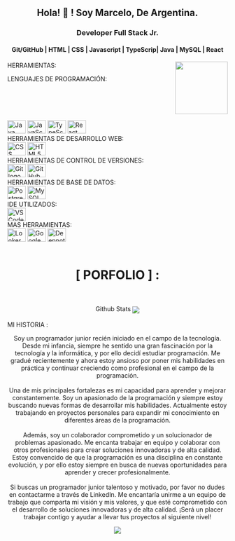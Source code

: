<h2 align="center">Hola! 👋 ! Soy Marcelo, De Argentina.</h2>
<h3 align="center"> Developer Full Stack Jr.</h3> 
<h4 align="center"> Git/GitHub | HTML | CSS | Javascript | TypeScrip| Java | MySQL | React </h4>

<img align="right" height="120" src="https://i.gifer.com/AjA6.gif"  />

HERRAMIENTAS:


LENGUAJES DE PROGRAMACIÓN:
<br clear="both">
<div align="left">
  <a href="https://www.java.com/"><img src="https://cdn.jsdelivr.net/gh/devicons/devicon/icons/java/java-original.svg" height="30" width="42" alt="Java logo" /></a>
  <a href="https://developer.mozilla.org/en-US/docs/Web/JavaScript"><img src="https://cdn.jsdelivr.net/gh/devicons/devicon/icons/javascript/javascript-original.svg" height="30" width="42" alt="JavaScript logo" /></a>
  <a href="https://www.typescriptlang.org/"><img src="https://cdn.jsdelivr.net/gh/devicons/devicon/icons/typescript/typescript-original.svg" height="30" width="42" alt="TypeScript logo" /></a>
  <a href="https://reactjs.org/"><img src="https://upload.wikimedia.org/wikipedia/commons/thumb/a/a7/React-icon.svg/539px-React-icon.svg.png" height="30" width="42" alt="React logo" /></a>
</div>
HERRAMIENTAS DE DESARROLLO WEB:
<br clear="both">
<div align="left">
  <a href="https://developer.mozilla.org/en-US/docs/Web/CSS"><img src="https://cdn.jsdelivr.net/gh/devicons/devicon/icons/css3/css3-original.svg" height="30" width="42" alt="CSS logo" /></a>
  <a href="https://developer.mozilla.org/en-US/docs/Web/HTML"><img src="https://cdn.jsdelivr.net/gh/devicons/devicon/icons/html5/html5-original.svg" height="30" width="42" alt="HTML5 logo" /></a>
</div>
HERRAMIENTAS DE CONTROL DE VERSIONES:
<br clear="both">
<div align="left">
  <a href="https://git-scm.com/"><img src="https://cdn.jsdelivr.net/gh/devicons/devicon/icons/git/git-original.svg" height="30" width="42" alt="Git logo" /></a>
  <a href="https://github.com/"><img src="https://cdn.jsdelivr.net/gh/devicons/devicon/icons/github/github-original.svg" height="30" width="42" alt="GitHub logo" /></a>
</div>
HERRAMIENTAS DE BASE DE DATOS:
<br clear="both">
<div align="left">
  <a href="https://www.postgresql.org/"><img src="https://cdn.jsdelivr.net/gh/devicons/devicon/icons/postgresql/postgresql-original.svg" height="30" width="42" alt="PostgreSQL logo" /></a>
  <a href="https://www.mysql.com/"><img src="https://cdn.jsdelivr.net/gh/devicons/devicon/icons/mysql/mysql-original.svg" height="30" width="42" alt="MySQL logo" /></a>
</div>
IDE UTILIZADOS:
<br clear="both">
<div align="left">
  <a href="https://code.visualstudio.com/"><img src="https://cdn.jsdelivr.net/gh/devicons/devicon/icons/vscode/vscode-original.svg" height="30" width="42" alt="VS Code logo" /></a>
</div>
MAS HERRAMIENTAS:
<br clear="both">
<div align="left">
  <a href="https://looker.com/"><img src="https://www.gstatic.com/analytics-lego/svg/ic_looker_studio.svg" height="30" width="42" alt="Looker Studio logo" /></a>
  <a href="https://colab.research.google.com/"><img src="https://upload.wikimedia.org/wikipedia/commons/thumb/d/d0/Google_Colaboratory_SVG_Logo.svg/2560px-Google_Colaboratory_SVG_Logo.svg.png" height="30" width="42" alt="Google Colab logo" /></a>
  <a href="https://www.deepnote.com/"><img src="https://avatars.githubusercontent.com/u/45339858?s=280&v=4" height="30" width="42" alt="Deepnote logo" /></a>
</div>
<br clear="both">
<div align="center" >
  <h1> [ PORFOLIO ] :
  </div>
<br clear="both">
<div align="center" >
<br/>
Github Stats  
  <source align="center"
    srcset="https://github-readme-stats.vercel.app/api/top-langs/?username=EduMMorenolp&layout=compact&langs_count=8&theme=radical"
    media="(prefers-color-scheme: dark)" />
  <source align="center"
    srcset="https://github-readme-stats.vercel.app/api/top-langs/?username=EduMMorenolp&layout=compact&langs_count=8&theme=default"
    media="(prefers-color-scheme: light), (prefers-color-scheme: no-preference)" />
  <img src="https://github-readme-stats.vercel.app/api/top-langs/?username=EduMMorenolp&layout=compact&langs_count=8&theme=gruvbox" align="center"/>
</div> 
<br/>  
MI HISTORIA :
<p align="center">Soy un programador junior recién iniciado en el campo de la tecnología. Desde mi infancia, siempre he sentido una gran fascinación por la tecnología y la informática, y por ello decidí estudiar programación. Me gradué recientemente y ahora estoy ansioso por poner mis habilidades en práctica y continuar creciendo como profesional en el campo de la programación.<br><br>Una de mis principales fortalezas es mi capacidad para aprender y mejorar constantemente. Soy un apasionado de la programación y siempre estoy buscando nuevas formas de desarrollar mis habilidades. Actualmente estoy trabajando en proyectos personales para expandir mi conocimiento en diferentes áreas de la programación.<br><br>Además, soy un colaborador comprometido y un solucionador de problemas apasionado. Me encanta trabajar en equipo y colaborar con otros profesionales para crear soluciones innovadoras y de alta calidad. Estoy convencido de que la programación es una disciplina en constante evolución, y por ello estoy siempre en busca de nuevas oportunidades para aprender y crecer profesionalmente.<br><br>Si buscas un programador junior talentoso y motivado, por favor no dudes en contactarme a través de LinkedIn. Me encantaría unirme a un equipo de trabajo que comparta mi visión y mis valores, y que esté comprometido con el desarrollo de soluciones innovadoras y de alta calidad. ¡Será un placer trabajar contigo y ayudar a llevar tus proyectos al siguiente nivel!</p>
<div align="center">
  <img src="https://profile-counter.glitch.me/EduM/count.svg?"  />
</div>
